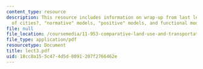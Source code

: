```yaml
---
content_type: resource
description: This resource includes information on wrap-up from last lecture,models
  of cities?, "normative" models, "positive" models, and functional models.
file: null
file_location: /coursemedia/11-953-comparative-land-use-and-transportation-planning-spring-2006/18cc8a155c474d5d8091207f2766462e_lect3.pdf
file_type: application/pdf
resourcetype: Document
title: lect3.pdf
uid: 18cc8a15-5c47-4d5d-8091-207f2766462e
---
```

